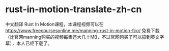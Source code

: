 # rust-in-motion-translate-zh-cn
中文翻译 Rust In Motion课程，本课程视频可以在 https://www.freecoursesonline.me/manning-rust-in-motion-fco/ 免费下载（比官网manning购买的视频每集还大几十MB，不过官网购买了可以搞到英文字幕），本人已经下载了。
